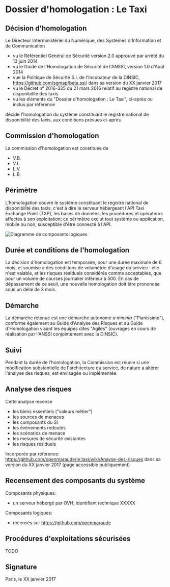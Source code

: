 # Dossier d'homologation : Le Taxi

## Décision d'homologation

Le Directeur Interministériel du Numérique, des Systèmes d'Information et de Communication

  - vu le Référentiel Général de Sécurité version 2.0 approuvé par arrêté du 13 juin 2014
  - vu le Guide de l'Homologation de Sécurité de l'ANSSI, version 1.0 d'Août 2014
  - vue la Politique de Sécurité S.I. de l'Incubateur de la DINSIC, https://github.com/sgmap/beta.ssi/ dans sa version du XX janvier 2017
  - vu le Décret n° 2016-335 du 21 mars 2016 relatif au registre national de disponibilité des taxis
  - vu les éléments du "Dossier d'homologation : Le Taxi", ci-après ou inclus par référence

décide l'homologation du système constituant le registre national de disponibilité des taxis, aux conditions prévues ci-après.

## Commission d'homologation

La commission d'homologation est constituée de

  - V.B.
  - V.L.
  - L.V.
  - L.B.

## Périmètre

L'homologation couvre le système constituant le registre national de disponibilité des taxis, c'est à dire le serveur hébergeant l'API Taxi Exchange Point (TXP), les bases de données, les procédures et opérateurs affectés à son exploitation; ce périmètre exclut tout système ou application, mobile ou non, susceptible d'être connecté à l'API.

![Diagramme de composants logiques](https://cdn.rawgit.com/openmaraude/APITaxi_front/588acd56562385ca02e1de3aba0fb8635480e4e9/APITaxi_front/static/images/overview.svg)

## Durée et conditions de l'homologation

La décision d'homologation est temporaire, pour une durée maximale de 6 mois, et soumise à des conditions de volumétrie d'usage du service : elle n'est valable, et les risques résiduels considérés comme acceptables, que pour un volume de courses journalier inférieur à 500. En cas de dépassement de ce seuil, une nouvelle homologation doit être prononcée sous un délai de 3 mois.

## Démarche

La démarche retenue est une démarche autonome _a minima_ ("Pianissimo"), conforme également au Guide d'Analyse des Risques et au Guide d'Homologation visant les équipes dites "Agiles" (ouvrages en cours de réalisation par l'ANSSI conjointement avec la DINSIC).

## Suivi

Pendant la durée de l'homologation, la Commission est réunie si une modification substantielle de l'architecture du service, de nature a altérer l'analyse des risques, est envisagée ou implémentée.

## Analyse des risques

Cette analyse recense

  - les biens essentiels ("valeurs métier")
  - les sources de menaces
  - les composants du SI
  - les événements redoutés
  - les scénarios de menace
  - les mesures de sécurité existantes
  - les risques résiduels

Incorporée par référence: https://github.com/openmaraude/le.taxi/wiki/Anayse-des-risques dans sa version du XX janvier 2017 (page accessible publiquement)

## Recensement des composants du système

Composants physiques:

  - un serveur hébergé par OVH, identifiant technique XXXXX

Composants logiques:

  - recensés sur https://github.com/openmaraude

## Procédures d'exploitations sécurisées

TODO

## Signature

Paris, le XX janvier 2017
